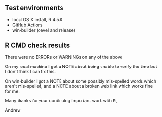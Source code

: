 ## Test environments
* local OS X install, R 4.5.0
* GitHub Actions
* win-builder (devel and release)

## R CMD check results
There were no ERRORs or WARNINGs on any of the above

On my local machine I got a NOTE about being unable to verify the time but I don't think I can fix this. 

On win-builder I got a NOTE about some possibly mis-spelled words which aren't mis-spelled, and a NOTE about a broken web link which works fine for me.

Many thanks for your continuing important work with R,

Andrew